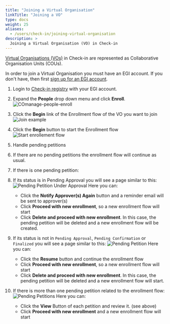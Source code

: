 ```yaml
---
title: "Joining a Virtual Organisation"
linkTitle: "Joining a VO"
type: docs
weight: 25
aliases:
  - /users/check-in/joining-virtual-organisation
description: >
  Joining a Virtual Organisation (VO) in Check-in
---
```


[Virtual Organisations (VOs)](https://confluence.egi.eu/display/EGIG/Virtual+organisation)
in Check-in are represented as Collaborative Organisation Units (COUs).

In order to join a Virtual Organisation you must have an EGI account. If you
don't have, then first [sign up for an EGI account](../signup/).

1. Login to [Check-in registry](https://aai.egi.eu/registry) with your EGI
   account.
1. Expand the **People** drop down menu and click **Enroll**.
   ![COmanage-people-enroll](./check-in-people-enroll.png)
1. Click the **Begin** link of the Enrollment flow of the VO you want to join
   ![Join example](./check-in-join-example.png)
1. Click the **Begin** button to start the Enrollment flow
   ![Start enrollement flow](./check-in-start-enroll.png)
1. Handle pending petitions
1. If there are no pending petitions the enrollment flow will continue as usual.
1. If there is one pending petition:
1. If its status is in Pending Approval you will see a page similar to this:
   ![Pending Petition Under Approval](./check-in-pending-petition-approval.png)
   Here you can:

   - Click the **Notify Approver(s) Again** button and a reminder email will be
     sent to approver(s)
   - Click **Proceed with new enrollment**, so a new enrollment flow will start
   - Click **Delete and proceed with new enrollment**. In this case, the pending
     petition will be deleted and a new enrollment flow will be created.

1. If its status is not in `Pending Approval`, `Pending Confirmation` or
   `Finalized` you will see a page similar to this:
   ![Pending Petition](./check-in-pending-petition-created.png) Here you can:

   - Click the **Resume** button and continue the enrollment flow
   - Click **Proceed with new enrollment**, so a new enrollment flow will start
   - Click **Delete and proceed with new enrollment**. In this case, the pending
     petition will be deleted and a new enrollment flow will start.

1. If there is more than one pending petition related to the enrollment flow:
   ![Pending Petitions](./check-in-pending-petitions.png) Here you can:

   - Click the **View** Button of each petition and review it. (see above)
   - Click **Proceed with new enrollment** and a new enrollment flow will start
